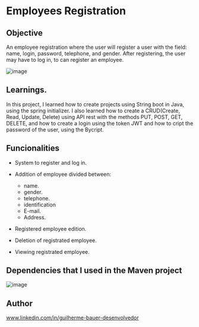 # Employees Registration    
## Objective
An employee registration where the user will register a user with the field: name, login, password, telephone, and gender.
After registering, the user may have to log in, to can register an employee. 

![image](https://github.com/GuilhermeBauer16/EmployeesRegistration/assets/123701893/15f6c24a-10dc-4d81-8bf1-cd0fff85d651)


## Learnings.             
In this project, I learned how to create projects using String boot in Java, using the spring initializer. I also learned how to create a CRUD(Create, Read, Update, Delete)
using API rest with the methods PUT, POST, GET, DELETE, and how to create a login using the token JWT and how to cript the password of the user, using the Bycript. 

## Funcionalities
* System to register and log in.
  
* Addition of employee divided between:    
  * name.
  * gender.
  * telephone.
  * identification
  * E-mail.
  * Address.
   
* Registered employee edition.     
  
* Deletion of registrated employee.
  
* Viewing registrated employee.
## Dependencies that I used in the Maven project
![image](https://github.com/GuilhermeBauer16/EmployeesRegistration/assets/123701893/8981e813-0039-4cb9-94e9-7cdb9a4bb009)

## Author
 www.linkedin.com/in/guilherme-bauer-desenvolvedor
